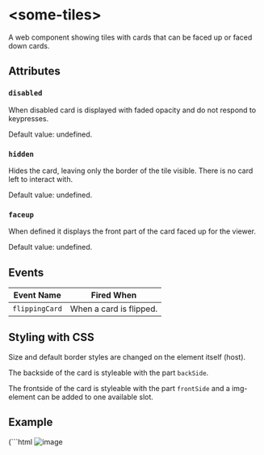 # &lt;some-tiles&gt;
A web component showing tiles with cards that can be faced up or faced down cards.

## Attributes

### `disabled`
When disabled card is displayed with faded opacity and do not respond to keypresses.

Default value: undefined.

### `hidden`
Hides the card, leaving only the border of the tile visible. There is no card left to interact with.

Default value: undefined.

### `faceup`
When defined it displays the front part of the card faced up for the viewer.

Default value: undefined.

## Events 
|  Event Name  |       Fired When        |
|--------------|-------------------------|
|`flippingCard`| When a card is flipped. |

## Styling with CSS

Size and default border styles are changed on the element itself (host).

The backside of the card is styleable with the part `backSide`.

The frontside of the card is styleable with the part `frontSide` and a img-element can be added to one available slot.

## Example
(```html
   <some-tiles><img src="/images/img.png" alt="image"></some-tiles>
```)